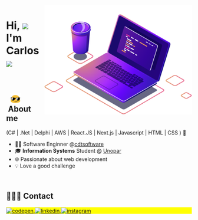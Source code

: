 
<img src="images/computer-illustration.png" min-width="400px" max-width="450px" width="400px" align="right" alt="Computador">
<h1 align="left">Hi, <img src="https://github.com/EvanderInacio/EvanderInacio/blob/main/images/Earth.gif?raw=true" width="30"> I'm Carlos
 <img src="https://raw.githubusercontent.com/kaueMarques/kaueMarques/master/hi.gif" width="30"></h1>


<br>

 ## &nbsp; <img src="images/oculos.gif " width="30" align="center"> &nbsp;About me
(C# | .Net | Delphi | AWS | React.JS | Next.js | Javascript | HTML | CSS ) 🚀
- 👩‍💻 Software Enginner @[cdtsoftware](https://www1.cdtsoftware.com.br/)
- 🎓 **Information Systems** Student @ [Unopar](https://www.anhanguera.com/)
- 🌐 Passionate about web development
- 💡 Love a good challenge

  
<br>

## 👨🏻‍💼 Contact

<p align="left" style="background:yellow">
<a href="https://codepen.io/carlohenriquejk" target="_blank">
  <img align="center" src="https://img.shields.io/badge/-carlohenriquejk-05122A?style=flat&logo=codepen" alt="codepen"/>
</a>
<a href="https://www.linkedin.com/in/carloshenriquejk/" target="_black">
  <img align="center" src="https://img.shields.io/badge/-carlohenriquejk-05122A?style=flat&logo=linkedin" alt="linkedin"/>
</a>
<a href="https://instagram.com/carlos.cardosoh/" target="_blank">
 <img align="center" src="https://img.shields.io/badge/-carlohenriquejk-05122A?style=flat&logo=instagram" alt="instagram"/>
</a>
</p>

<br>
